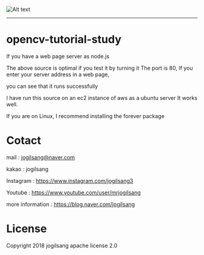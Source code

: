 ![Alt text](/taskImage/man.png)

<hr/>

# opencv-tutorial-study
If you have a web page server as node.js

The above source is optimal if you test it by turning it
The port is 80,
If you enter your server address in a web page, 

you can see that it runs successfully

I have run this source on an ec2 instance of aws as a ubuntu server
It works well.

If you are on Linux, I recommend installing the forever package

Cotact
=============

mail :
jogilsang@naver.com

kakao :
jogilsang

Instagram :
<https://www.instagram.com/jogilsang3>

Youtube :
<https://www.youtube.com/user/mrjogilsang>

more information : 
<https://blog.naver.com/jogilsang>

License
=============
Copyright 2018 jogilsang
apache license 2.0

